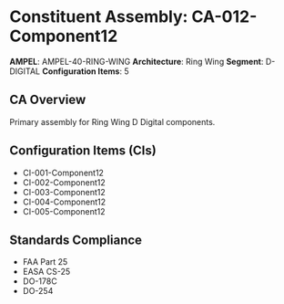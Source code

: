 # Constituent Assembly: CA-012-Component12

**AMPEL**: AMPEL-40-RING-WING
**Architecture**: Ring Wing
**Segment**: D-DIGITAL
**Configuration Items**: 5

## CA Overview
Primary assembly for Ring Wing D Digital components.

## Configuration Items (CIs)
- CI-001-Component12
- CI-002-Component12
- CI-003-Component12
- CI-004-Component12
- CI-005-Component12

## Standards Compliance
- FAA Part 25
- EASA CS-25
- DO-178C
- DO-254
